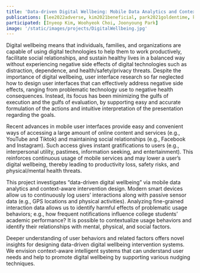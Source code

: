 ```yaml
---
title: 'Data-driven Digital Wellbeing: Mobile Data Analytics and Context-Aware Intervention Design'
publications: [lee2022adverse, kim2021beneficial, park2021goldentime, kim2020understanding]
participated: [Inyeop Kim, Woohyeok Choi, Joonyoung Park]
image: '/static/images/projects/DigitalWellbeing.jpg'
---
```


Digital wellbeing means that individuals, families, and organizations are capable of using digital technologies to help them to work productively, facilitate social relationships, and sustain healthy lives in a balanced way without experiencing negative side effects of digital technologies such as distraction, dependence, and health/safety/privacy threats. Despite the importance of digital wellbeing, user interface research so far neglected how to design user interfaces that can effectively address negative side effects, ranging from problematic technology use to negative health consequences. Instead, its focus has been minimizing the gulfs of execution and the gulfs of evaluation, by supporting easy and accurate formulation of the actions and intuitive interpretation of the presentation regarding the goals.

Recent advances in mobile user interfaces provide easy and convenient ways of accessing a large amount of online content and services (e.g., YouTube and Tiktok) and maintaining social relationships (e.g., Facebook and Instagram). Such access gives instant gratifications to users (e.g., interpersonal utility, pastimes, information seeking, and entertainment). This reinforces continuous usage of mobile services and may lower a user’s digital wellbeing, thereby leading to productivity loss, safety risks, and physical/mental health threats.

This project investigates “data-driven digital wellbeing” via mobile data analytics and context-aware intervention design. Modern smart devices allow us to continuously log users’ interactions along with passive sensor data (e.g., GPS locations and physical activities). Analyzing fine-grained interaction data allows us to identify harmful effects of problematic usage behaviors; e.g., how frequent notifications influence college students’ academic performance? It is possible to contextualize usage behaviors and identify their relationships with mental, physical, and social factors.

Deeper understanding of user behaviors and related factors offers novel insights for designing data-driven digital wellbeing intervention systems. We envision context-aware intelligent systems that can understand user needs and help to promote digital wellbeing by supporting various nudging techniques.
